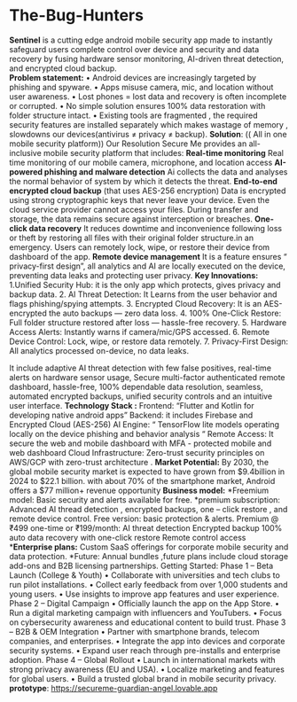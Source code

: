 # The-Bug-Hunters
**Sentinel** is a cutting edge android mobile security app made to instantly safeguard users complete control over device and security and data recovery by fusing hardware sensor monitoring, AI-driven threat detection, and encrypted cloud backup.   
**Problem statement:**
•	Android devices are increasingly targeted by phishing and spyware.
•	Apps misuse camera, mic, and location without user awareness.
•	Lost phones = lost data  and recovery is often incomplete or corrupted.
•	No simple solution ensures 100% data restoration with folder structure intact.
•	Existing tools are fragmented , the required security features are installed separately which makes wastage of memory , slowdowns our devices(antivirus ≠ privacy ≠ backup).
**Solution**:
 (( All  in one mobile security platform))
Our Resolution Secure Me provides an all-inclusive mobile security platform that includes: 
**Real-time monitoring** 
Real time monitoring of our mobile  camera, microphone, and location access
**AI-powered phishing and malware detection**
Ai collects the data and analyses the normal behavior  of system by which it  detects the threat.
**End-to-end encrypted cloud backup** (that uses AES-256 encryption)
Data is encrypted using strong cryptographic keys that never leave your device.
Even the cloud service provider cannot access your files.
During transfer and storage, the data remains secure against interception or breaches.
**One-click data recovery**
It  reduces downtime and inconvenience following loss or theft by restoring all files with their original folder structure.in an emergency.
Users can remotely lock, wipe, or restore their device from dashboard of the app.
**Remote device management**
It is a feature ensures “ privacy-first design”, all analytics and AI are locally executed on the device, preventing data leaks and protecting user privacy.
**Key Innovations:**
1.Unified Security Hub: it is the only app which protects,  gives privacy and backup data.
2. AI Threat Detection: It Learns from the  user  behavior and flags phishing/spying attempts.
3. Encrypted Cloud Recovery: It is an AES-encrypted the  auto backups — zero data loss.
4. 100% One-Click Restore: Full folder structure restored after loss — hassle-free recovery.
5. Hardware Access Alerts: Instantly warns if camera/mic/GPS accessed.
6. Remote Device Control: Lock, wipe, or restore data remotely.
7. Privacy-First Design: All analytics processed on-device, no data leaks.

 It include adaptive AI threat detection with few false positives, real-time alerts on hardware sensor usage, Secure multi-factor authenticated remote dashboard, hassle-free, 100% dependable data resolution, seamless, automated encrypted backups, unified security controls and an intuitive user interface.
**Technology Stack :**
 Frontend: “Flutter and Kotlin for developing native android apps”
Backend:  it includes Firebase and Encrypted Cloud (AES-256)
AI Engine: “ TensorFlow lite models operating locally on the device phishing and behavior  analysis “
Remote Access:  It secure the web and mobile dashboard with MFA - protected mobile and web dashboard 
 Cloud Infrastructure: Zero-trust security principles on AWS/GCP with zero-trust architecture .
**Market Potential:**
 By 2030, the global mobile security market is expected to have grown from $9.4billion in 2024 to $22.1 billion. 
 with about 70% of the smartphone market, Android offers a $77 million+ revenue opportunity 
**Business model:** 
*Freemium model:   Basic security and alerts available for free. 
*premium subscription: Advanced AI thread detection , encrypted backups, one – click restore , and remote device control.
Free version: basic protection & alerts.
Premium @ ₹499 one-time or ₹199/month:
AI threat detection
Encrypted backup
100% auto data recovery with one-click restore
Remote control access
***Enterprise plans:** Custom SaaS offerings for corporate mobile security and data protection.
*Future: Annual bundles ,future plans include cloud storage add-ons and B2B licensing partnerships.
 Getting Started: 
Phase 1 – Beta Launch (College & Youth)
•	Collaborate with universities and tech clubs to run pilot installations.
•	Collect early feedback from over 1,000 students and young users.
•	Use insights to improve app features and user experience.
Phase 2 – Digital Campaign
•	Officially launch the app on the App Store.
•	Run a digital marketing campaign with influencers and YouTubers.
•	Focus on cybersecurity awareness and educational content to build trust.
Phase 3 – B2B & OEM Integration
•	Partner with smartphone brands, telecom companies, and enterprises.
•	Integrate the app into devices and corporate security systems.
•	Expand user reach through pre-installs and enterprise adoption.
Phase 4 – Global Rollout
•	Launch in international markets with strong privacy awareness (EU and USA).
•	Localize marketing and features for global users.
•	Build a trusted global brand in mobile security privacy.
**prototype**: https://secureme-guardian-angel.lovable.app
